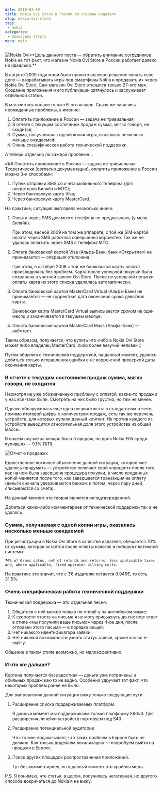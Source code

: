 ```yaml
---
date: 2010-02-09
title: Nokia Ovi Store в России со стороны издателя
slug: nokia-ovi-store
tags:
 - nokia
categories:
 - Unsuccess strory
menu: main
---
```


<img alt="Nokia Ovi" style="float: left" src="../../../../img/nokia-ovi-store/ovi.png">
**Цель данного поста — обратить внимание сотрудников Nokia на тот факт, что магазин Nokia Ovi Store в России работает далеко не идеально.**

В августе 2009 года мной было принято волевое решение начать свое дело — разрабатывать игры под смартфоны Nokia и продавать их через Nokia Ovi Store. Сам магазин Ovi Store открылся только 27-ого мая. Создание приложения и его публикации затянулось и заслуживает отдельной статьи.

В магазин мы попали только 6-ого января. Сразу же начались неожиданные проблемы, а именно:

 1. Оплатить приложение в России — задача не тривиальная;
 1. В отчете с текущим состоянием продаж сумма, мягко говоря, не сходится;
 1. Сумма, получаемая с одной копии игры, оказалась несколько меньше ожидаемой;
 1. Очень специфическая работа технической поддержки.

А теперь отдельно по каждой проблеме…
<div style="clear: both"></div>
<!--more-->
### Оплатить приложение в России — задача не тривиальная
Теоретически (согласно документации), оплатить приложение в России можно 3-я способами:

 1. Путем отправки SMS со счета мобильного телефона (для операторов Билайн и МТС);
 1. Через банковскую карту Visa;
 1. Через банковскую карту MasterCard.

На практике, ситуация выглядела несколько иначе:

 1. Оплата через SMS для моего телефона не предлагалась (у меня Билайн).

    При этом, весной 2009 на том же аппарате, с той же SIM-картой оплата через SMS работала совершенно корректно. Так же не удалось оплатить через SMS с телефона МТС.
 1. Оплата банковской картой Visa (Альфа-Банк, банк «Открытие») не принимается — операция отклонена.

    При этом, в октябре 2009 с той же банковской карты оплата производилась без проблем. Карта после успешной покупки была сохранена в учетной записи Ovi Store. После не успешной попытки оплаты карта из этого списка удалилась автоматически.
 1. Оплата банковской картой MasterCard Virtual (Альфа-Банк) не принимается — не корректная дата окончания срока действия карты.

    Банковская карта MasterCard Virtual выписывается сроком на один месяц и заканчивается в текущем месяце.
 1. Оплата банковской картой MasterCard Mass (Альфа-Банк) — работает.

Таким образом, получается, что купить что-либо в Nokia Ovi Store может либо владелец MasterCard, либо более везучий человек :)

Путем общения с технической поддержкой, на данный момент, удалось добиться только исправления ошибки с не корректной проверкой даты окончания карты.

### В отчете с текущим состоянием продаж сумма, мягко говоря, не сходится
Несмотря на уже обозначенную проблему с оплатой, какие-то продажи у нас все-таки были. Смотреть на них было грустно, но тем не менее.

Однако обнаружилась еще одна неприятность: в стандартном отчете, помимо итоговой цифры с количеством продаж, есть так же перечень устройств, для которых купили данный контент. На против каждого из устройств выводится относительная доля этого устройства из общей массы.

В нашем случае за январь было 5 продаж, но доля Nokia E65 среди купивших — 9.1% (1/11).

![Отчет о продажах](../../../../img/nokia-ovi-store/report.png)

Единственное логичное объяснение данной ситуации, которое мне удалось придумать — устройство получает свой «процент» после того, как на нем была завершена процедура покупки, а число проданных копий меняется после того, как завершается транзакция на оплату (деньги сначала удерживаются банком и потом, через пару дней, списываются со счета).

На данный момент эта теория является неподтвержденной.

Добиться каких-либо комментариев от технической поддержки так и не удалось.

### Сумма, получаемая с одной копии игры, оказалась несколько меньше ожидаемой
При регистрации в Nokia Ovi Store в качестве издателя, обещается 70% от суммы, которая остается после оплаты налогов и поборов платежной системы:

```
70% of Gross sales, net of refunds and returns, less applicable taxes and, where applicable, fixed operator billing costs.
```
На практике это значит, что с 3€ издателю остается 0.946€, то есть 31.5%.

### Очень специфическая работа технической поддержки
Техническая поддержка — это отдельная песня:

 1. Общаться с ней можно только по e-mail-у на английском языке;
 1. К скорости ответа на письма я не могу привыкнуть до сих пор: ответ в стиле «мы получили ваше письмо» через 4-ре дня, после отправки этого письма — в порядке вещей;
 1. Нет никакого идентификатора заявки;
 1. Нет никакой возможности узнать статус заявки, кроме как по e-mail-у.

Общение в таком стиле возможно, но малоэффективно.

### И что же дальше?
Картина получается безрадостная — деньги уже потрачены, а обильных продаж как-то не видно. Особенно удручает тот факт, что некоторых проблем ранее не было.

Для выправления данной ситуации вижу только следующие пути:

 1. Расширение списка поддерживаемых платформ.

    В данный момент мы поддерживаем только платформу S60v3. Для расширения линейки устройств портируем под S40.
 1. Расширение потенциальной аудитории.

    Что-то мне подсказывает, что таких проблем в Европе быть не должно. Как только доделаем локализацию — попробуем выйти на продажи в Европе.
 1. Поиск других площадок распространения приложений.

    Тут без комментариев, но в данный момент это крайняя мера.

P.S. Я понимаю, что статья, в целом, получилась негативная, но другого способа докричаться до Nokia я не вижу.